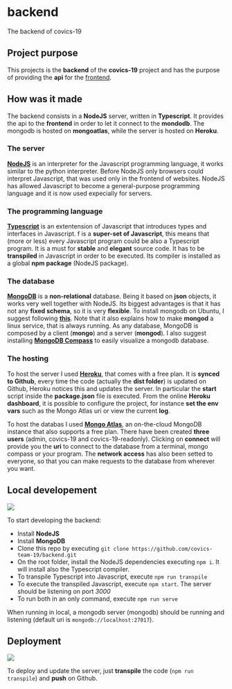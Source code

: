 # backend
The backend of covics-19

## Project purpose

This projects is the **backend** of the **covics-19** project and has the purpose of providing the **api** for the [frontend](https://covics-19.herokuapp.com).

## How was it made

The backend consists in a **NodeJS** server, written in **Typescript**. It provides the api to the **frontend** in order to let it connect to the **mondodb**. The mongodb is hosted on **mongoatlas**, while the server is hosted on **Heroku**.

### The server

**[NodeJS](https://nodejs.org)** is an interpreter for the Javascript programming language, it works similar to the python interpreter. Before NodeJS only browsers could interpret Javascript, that was used only in the frontend of websites. NodeJS has allowed Javascript to become a general-purpose programming language and it is now used expecially for servers. 

### The programming language

**[Typescript](https://www.typescriptlang.org/)** is an extentension of Javascript that introduces types and interfaces in Javascript. f is a **super-set of Javascript**, this means that (more or less) every Javascript program could be also a Typescript program. It is a must for **stable** and **elegant** source code. It has to be **transpiled** in Javascript in order to be executed. Its compiler is installed as a global **npm package** (NodeJS package).

### The database

**[MongoDB](https://www.mongodb.com/)** is a **non-relational** database. Being it based on **json** objects, it works very well together with NodeJS. Its biggest advantages is that it has not any **fixed schema**, so it is very **flexible**. To install mongodb on Ubuntu, I suggest following **[this](https://docs.mongodb.com/manual/tutorial/install-mongodb-on-ubuntu)**. Note that it also explains how to make **mongod** a linux service, that is always running. As any database, MongoDB is composed by a client (**mongo**) and a server (**mongod**). I also suggest installing **[MongoDB Compass](https://www.mongodb.com/products/compass)** to easily visualize a mongodb database.

### The hosting

To host the server I used **[Heroku](https://dashboard.heroku.com/login)**, that comes with a free plan. It is **synced to Github**, every time the code (actually the **dist folder**) is updated on Github, Heroku notices this and updates the server. In particular the **start** script inside the **package.json** file is executed. From the online **Heroku dashboard**, it is possible to configure the project, for instance **set the env vars** such as the Mongo Atlas uri or view the current **log**.

To host the databas I used **[Mongo Atlas](https://account.mongodb.com/account/login)**, an on-the-cloud MongoDB instance that also supports a free plan. There have been created **three users** (admin, covics-19 and covics-19-readonly). Clicking on **connect** will provide you the **uri** to connect to the database from a terminal, mongo compass or your program. The **network access** has also been setted to everyone, so that you can make requests to the database from wherever you want.

## Local developement

<p text-align="center">
  <img src="https://github.com/covics-team-19/backend/raw/master/docs/images/covics_backend_local.png" />
</p>

To start developing the backend:

* Install **NodeJS**
* Install **MongoDB**
* Clone this repo by executing `git clone https://github.com/covics-team-19/backend.git`
* On the root folder, install the NodeJS dependencies executing `npm i`. It will install also the Typescript compiler.
* To transpile Typescript into Javascript, execute `npm run transpile`
* To execute the transpiled Javascript, execute `npm start`. The server should be listening on port *3000*
* To run both in an only command, execute `npm run serve`

When running in local, a mongodb server (mongodb) should be running and listening (default uri is `mongodb://localhost:27017`).

## Deployment

<p text-align="center">
  <img src="https://github.com/covics-team-19/backend/raw/master/docs/images/covics_backend_production.png" />
</p>

To deploy and update the server, just **transpile** the code (`npm run transpile`) and **push** on Github.
